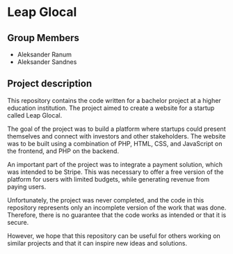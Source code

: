 # Leap Glocal

## **Group Members**
* Aleksander Ranum
* Aleksander Sandnes

## **Project description**
This repository contains the code written for a bachelor project at a higher education institution. The project aimed to create a website for a startup called Leap Glocal.

The goal of the project was to build a platform where startups could present themselves and connect with investors and other stakeholders. The website was to be built using a combination of PHP, HTML, CSS, and JavaScript on the frontend, and PHP on the backend.

An important part of the project was to integrate a payment solution, which was intended to be Stripe. This was necessary to offer a free version of the platform for users with limited budgets, while generating revenue from paying users.

Unfortunately, the project was never completed, and the code in this repository represents only an incomplete version of the work that was done. Therefore, there is no guarantee that the code works as intended or that it is secure.

However, we hope that this repository can be useful for others working on similar projects and that it can inspire new ideas and solutions.
